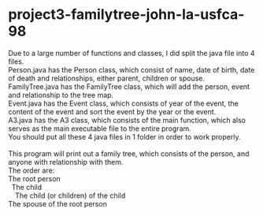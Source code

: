 # project3-familytree-john-la-usfca-98
Due to a large number of functions and classes, I did split the java file into 4 files.\
Person.java has the Person class, which consist of name, date of birth, date of death and relationships, either parent, children or spouse.\
FamilyTree.java has the FamilyTree class, which will add the person, event and relationship to the tree map.\
Event.java has the Event class, which consists of year of the event, the content of the event and sort the event by the year or the event.\
A3.java has the A3 class, which consists of the main function, which also serves as the main executable file to the entire program.\
You should put all these 4 java files in 1 folder in order to work properly.\
\
This program will print out a family tree, which consists of the person, and anyone with relationship with them.\
The order are:\
The root person\
&ensp;The child\
&emsp;The child (or children) of the child\
The spouse of the root person

